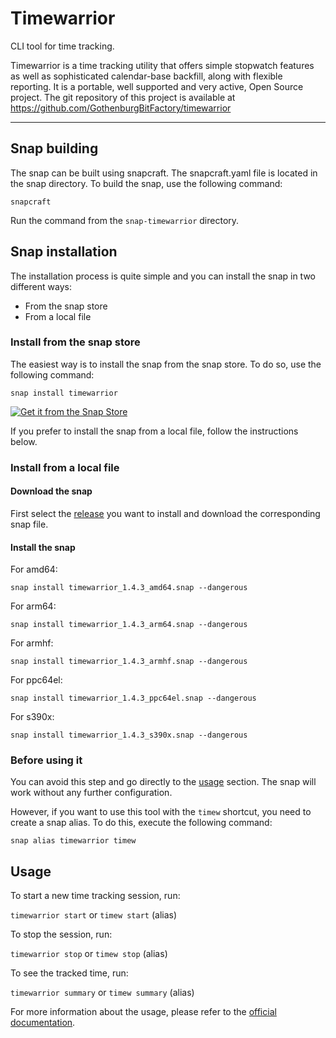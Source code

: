# Timewarrior

CLI tool for time tracking.

Timewarrior is a time tracking utility that offers simple stopwatch features as well as sophisticated calendar-base backfill, along with flexible reporting. It is a portable, well supported and very active, Open Source project.
The git repository of this project is available at https://github.com/GothenburgBitFactory/timewarrior

***

## Snap building
The snap can be built using snapcraft. The snapcraft.yaml file is located in the snap directory. To build the snap, use the following command:

`snapcraft`

Run the command from the `snap-timewarrior` directory.

## Snap installation
The installation process is quite simple and you can install the snap in two different ways:
- From the snap store
- From a local file

### Install from the snap store

The easiest way is to install the snap from the snap store. To do so, use the following command:

`snap install timewarrior`

[![Get it from the Snap Store](https://snapcraft.io/static/images/badges/en/snap-store-white.svg)](https://snapcraft.io/timewarrior)


If you prefer to install the snap from a local file, follow the instructions below.

### Install from a local file

#### Download the snap

First select the [release](https://github.com/drcoccodrillus/snap-timewarrior/releases/) you want to install and download the corresponding snap file.

#### Install the snap

For amd64:

`snap install timewarrior_1.4.3_amd64.snap --dangerous`

For arm64:

`snap install timewarrior_1.4.3_arm64.snap --dangerous`

For armhf:

`snap install timewarrior_1.4.3_armhf.snap --dangerous`

For ppc64el:

`snap install timewarrior_1.4.3_ppc64el.snap --dangerous`

For s390x:

`snap install timewarrior_1.4.3_s390x.snap --dangerous`

### Before using it

You can avoid this step and go directly to the [usage](#usage) section. The snap will work without any further configuration.

However, if you want to use this tool with the `timew` shortcut, you need to create a snap alias. To do this, execute the following command:

`snap alias timewarrior timew`

## Usage

To start a new time tracking session, run:

`timewarrior start` or `timew start` (alias)

To stop the session, run:

`timewarrior stop` or `timew stop` (alias)

To see the tracked time, run:

`timewarrior summary` or `timew summary` (alias)

For more information about the usage, please refer to the [official documentation](https://timewarrior.net/docs/).